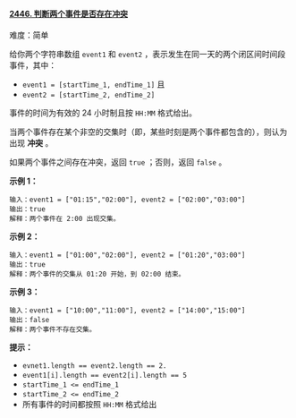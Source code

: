 #### [2446\. 判断两个事件是否存在冲突](https://leetcode.cn/problems/determine-if-two-events-have-conflict/)

难度：简单

给你两个字符串数组 `event1` 和 `event2` ，表示发生在同一天的两个闭区间时间段事件，其中：

-   `event1 = [startTime_1, endTime_1]` 且
-   `event2 = [startTime_2, endTime_2]`

事件的时间为有效的 24 小时制且按 `HH:MM` 格式给出。

当两个事件存在某个非空的交集时（即，某些时刻是两个事件都包含的），则认为出现 **冲突** 。

如果两个事件之间存在冲突，返回 `true` ；否则，返回 `false` 。

**示例 1：**

```
输入：event1 = ["01:15","02:00"], event2 = ["02:00","03:00"]
输出：true
解释：两个事件在 2:00 出现交集。
```

**示例 2：**

```
输入：event1 = ["01:00","02:00"], event2 = ["01:20","03:00"]
输出：true
解释：两个事件的交集从 01:20 开始，到 02:00 结束。
```

**示例 3：**

```
输入：event1 = ["10:00","11:00"], event2 = ["14:00","15:00"]
输出：false
解释：两个事件不存在交集。
```

**提示：**

-   `evnet1.length == event2.length == 2.`
-   `event1[i].length == event2[i].length == 5`
-   `startTime_1 <= endTime_1`
-   `startTime_2 <= endTime_2`
-   所有事件的时间都按照 `HH:MM` 格式给出
